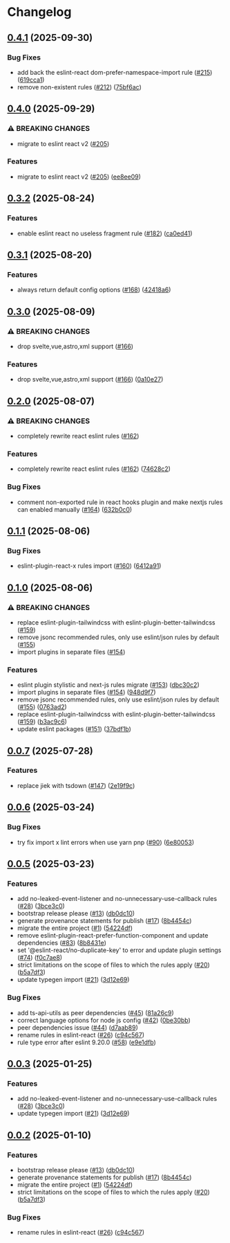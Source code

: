 # Changelog

## [0.4.1](https://github.com/BiscuitTin/eslint-config/compare/eslint-config-v0.4.0...eslint-config-v0.4.1) (2025-09-30)


### Bug Fixes

* add back the eslint-react dom-prefer-namespace-import rule ([#215](https://github.com/BiscuitTin/eslint-config/issues/215)) ([619cca1](https://github.com/BiscuitTin/eslint-config/commit/619cca18303f2537efb07bb72621c533e1e50768))
* remove non-existent rules ([#212](https://github.com/BiscuitTin/eslint-config/issues/212)) ([75bf6ac](https://github.com/BiscuitTin/eslint-config/commit/75bf6ac5aea41c865c67e58c4ac14c2ef8d21da3))

## [0.4.0](https://github.com/BiscuitTin/eslint-config/compare/eslint-config-v0.3.2...eslint-config-v0.4.0) (2025-09-29)


### ⚠ BREAKING CHANGES

* migrate to eslint react v2 ([#205](https://github.com/BiscuitTin/eslint-config/issues/205))

### Features

* migrate to eslint react v2 ([#205](https://github.com/BiscuitTin/eslint-config/issues/205)) ([ee8ee09](https://github.com/BiscuitTin/eslint-config/commit/ee8ee09f8afc7ddb1cbc990a5fd12359e46c5af5))

## [0.3.2](https://github.com/BiscuitTin/eslint-config/compare/eslint-config-v0.3.1...eslint-config-v0.3.2) (2025-08-24)


### Features

* enable eslint react no useless fragment rule ([#182](https://github.com/BiscuitTin/eslint-config/issues/182)) ([ca0ed41](https://github.com/BiscuitTin/eslint-config/commit/ca0ed41f821a0d49c26599028ea5603171a58f8b))

## [0.3.1](https://github.com/BiscuitTin/eslint-config/compare/eslint-config-v0.3.0...eslint-config-v0.3.1) (2025-08-20)


### Features

* always return default config options ([#168](https://github.com/BiscuitTin/eslint-config/issues/168)) ([42418a6](https://github.com/BiscuitTin/eslint-config/commit/42418a687b611b96e3859527ba8c516dd1774940))

## [0.3.0](https://github.com/BiscuitTin/eslint-config/compare/eslint-config-v0.2.0...eslint-config-v0.3.0) (2025-08-09)


### ⚠ BREAKING CHANGES

* drop svelte,vue,astro,xml support ([#166](https://github.com/BiscuitTin/eslint-config/issues/166))

### Features

* drop svelte,vue,astro,xml support ([#166](https://github.com/BiscuitTin/eslint-config/issues/166)) ([0a10e27](https://github.com/BiscuitTin/eslint-config/commit/0a10e27cef147338d9e870fb70df29faecdb904e))

## [0.2.0](https://github.com/BiscuitTin/eslint-config/compare/eslint-config-v0.1.1...eslint-config-v0.2.0) (2025-08-07)


### ⚠ BREAKING CHANGES

* completely rewrite react eslint rules ([#162](https://github.com/BiscuitTin/eslint-config/issues/162))

### Features

* completely rewrite react eslint rules ([#162](https://github.com/BiscuitTin/eslint-config/issues/162)) ([74628c2](https://github.com/BiscuitTin/eslint-config/commit/74628c26a360cf43320d457ae90829e1c2f49187))


### Bug Fixes

* comment non-exported rule in react hooks plugin and make nextjs rules can enabled manually ([#164](https://github.com/BiscuitTin/eslint-config/issues/164)) ([632b0c0](https://github.com/BiscuitTin/eslint-config/commit/632b0c06dd3ea0cd18f6aca29d442a281faed51e))

## [0.1.1](https://github.com/BiscuitTin/eslint-config/compare/eslint-config-v0.1.0...eslint-config-v0.1.1) (2025-08-06)


### Bug Fixes

* eslint-plugin-react-x rules import ([#160](https://github.com/BiscuitTin/eslint-config/issues/160)) ([6412a91](https://github.com/BiscuitTin/eslint-config/commit/6412a9195362704f441ea56a12d892f5284f69c7))

## [0.1.0](https://github.com/BiscuitTin/eslint-config/compare/eslint-config-v0.0.7...eslint-config-v0.1.0) (2025-08-06)


### ⚠ BREAKING CHANGES

* replace eslint-plugin-tailwindcss with eslint-plugin-better-tailwindcss ([#159](https://github.com/BiscuitTin/eslint-config/issues/159))
* remove jsonc recommended rules, only use eslint/json rules by default ([#155](https://github.com/BiscuitTin/eslint-config/issues/155))
* import plugins in separate files ([#154](https://github.com/BiscuitTin/eslint-config/issues/154))

### Features

* eslint plugin stylistic and next-js rules migrate ([#153](https://github.com/BiscuitTin/eslint-config/issues/153)) ([dbc30c2](https://github.com/BiscuitTin/eslint-config/commit/dbc30c2e041dcd48c3a294a3e24d811521cff397))
* import plugins in separate files ([#154](https://github.com/BiscuitTin/eslint-config/issues/154)) ([948d9f7](https://github.com/BiscuitTin/eslint-config/commit/948d9f7b661f8e679ad14ae28ce8b3f4427b3862))
* remove jsonc recommended rules, only use eslint/json rules by default ([#155](https://github.com/BiscuitTin/eslint-config/issues/155)) ([0763ad2](https://github.com/BiscuitTin/eslint-config/commit/0763ad212390da7aecb5238b3845badec0909f4b))
* replace eslint-plugin-tailwindcss with eslint-plugin-better-tailwindcss ([#159](https://github.com/BiscuitTin/eslint-config/issues/159)) ([b3ac9c6](https://github.com/BiscuitTin/eslint-config/commit/b3ac9c6b615b6bf1618bcd42a53f61f97efe316c))
* update eslint packages ([#151](https://github.com/BiscuitTin/eslint-config/issues/151)) ([37bdf1b](https://github.com/BiscuitTin/eslint-config/commit/37bdf1bda21e2b31906a579ff59d32bc947b9102))

## [0.0.7](https://github.com/BiscuitTin/eslint-config/compare/eslint-config-v0.0.6...eslint-config-v0.0.7) (2025-07-28)


### Features

* replace jiek with tsdown ([#147](https://github.com/BiscuitTin/eslint-config/issues/147)) ([2e19f9c](https://github.com/BiscuitTin/eslint-config/commit/2e19f9c5712c7c3ef19a9d319156c07ff6657050))

## [0.0.6](https://github.com/BiscuitTin/eslint-config/compare/eslint-config-v0.0.5...eslint-config-v0.0.6) (2025-03-24)


### Bug Fixes

* try fix import x lint errors when use yarn pnp ([#90](https://github.com/BiscuitTin/eslint-config/issues/90)) ([6e80053](https://github.com/BiscuitTin/eslint-config/commit/6e800539076a559d067dc48064f3d5ee8920b864))

## [0.0.5](https://github.com/BiscuitTin/eslint-config/compare/eslint-config-v0.0.4...eslint-config-v0.0.5) (2025-03-23)


### Features

* add no-leaked-event-listener and no-unnecessary-use-callback rules ([#28](https://github.com/BiscuitTin/eslint-config/issues/28)) ([3bce3c0](https://github.com/BiscuitTin/eslint-config/commit/3bce3c0871b6dc922d7a8e43390f6fb3004fbcf2))
* bootstrap release please ([#13](https://github.com/BiscuitTin/eslint-config/issues/13)) ([db0dc10](https://github.com/BiscuitTin/eslint-config/commit/db0dc109cf86e8215c1a39ee3a2ee493dceda3ea))
* generate provenance statements for publish ([#17](https://github.com/BiscuitTin/eslint-config/issues/17)) ([8b4454c](https://github.com/BiscuitTin/eslint-config/commit/8b4454c1e3cc453b080d1a855a384dc5557e3268))
* migrate the entire project ([#1](https://github.com/BiscuitTin/eslint-config/issues/1)) ([54224df](https://github.com/BiscuitTin/eslint-config/commit/54224dfc369f2ba76362bb93b46fb4962a923810))
* remove eslint-plugin-react-prefer-function-component and update dependencies ([#83](https://github.com/BiscuitTin/eslint-config/issues/83)) ([8b8431e](https://github.com/BiscuitTin/eslint-config/commit/8b8431eb4cfabec2067ec1f0eca6dad3e3e2a371))
* set '@eslint-react/no-duplicate-key' to error and update plugin settings ([#74](https://github.com/BiscuitTin/eslint-config/issues/74)) ([f0c7ae8](https://github.com/BiscuitTin/eslint-config/commit/f0c7ae8c2ee9bb117150a8f37cf2351f41f30f8c))
* strict limitations on the scope of files to which the rules apply ([#20](https://github.com/BiscuitTin/eslint-config/issues/20)) ([b5a7df3](https://github.com/BiscuitTin/eslint-config/commit/b5a7df3703221e63024b5bafda7a776f6d6977b2))
* update typegen import ([#21](https://github.com/BiscuitTin/eslint-config/issues/21)) ([3d12e69](https://github.com/BiscuitTin/eslint-config/commit/3d12e698b48eee1d490841b3c94505056d0b7d0c))


### Bug Fixes

* add ts-api-utils as peer dependencies ([#45](https://github.com/BiscuitTin/eslint-config/issues/45)) ([81a26c9](https://github.com/BiscuitTin/eslint-config/commit/81a26c9b515a29cc44231b429515fbea1ca22e6e))
* correct language options for node js config ([#42](https://github.com/BiscuitTin/eslint-config/issues/42)) ([0be30bb](https://github.com/BiscuitTin/eslint-config/commit/0be30bb62ce8d00fd5e894c903366b3413dcdfa6))
* peer dependencies issue ([#44](https://github.com/BiscuitTin/eslint-config/issues/44)) ([d7aab89](https://github.com/BiscuitTin/eslint-config/commit/d7aab89f97b04c3bc23edfc352880f4fc4639e4e))
* rename rules in eslint-react ([#26](https://github.com/BiscuitTin/eslint-config/issues/26)) ([c94c567](https://github.com/BiscuitTin/eslint-config/commit/c94c56733abe214524b04f51c10653cf0563c4a8))
* rule type error after eslint 9.20.0 ([#58](https://github.com/BiscuitTin/eslint-config/issues/58)) ([e9e1dfb](https://github.com/BiscuitTin/eslint-config/commit/e9e1dfb08e44240b4817cee98d29bea6957a4406))

## [0.0.3](https://github.com/BiscuitTin/eslint-config/compare/eslint-config-v0.0.2...eslint-config-v0.0.3) (2025-01-25)


### Features

* add no-leaked-event-listener and no-unnecessary-use-callback rules ([#28](https://github.com/BiscuitTin/eslint-config/issues/28)) ([3bce3c0](https://github.com/BiscuitTin/eslint-config/commit/3bce3c0871b6dc922d7a8e43390f6fb3004fbcf2))
* update typegen import ([#21](https://github.com/BiscuitTin/eslint-config/issues/21)) ([3d12e69](https://github.com/BiscuitTin/eslint-config/commit/3d12e698b48eee1d490841b3c94505056d0b7d0c))

## [0.0.2](https://github.com/BiscuitTin/eslint-config/compare/eslint-config-v0.0.1...eslint-config-v0.0.2) (2025-01-10)


### Features

* bootstrap release please ([#13](https://github.com/BiscuitTin/eslint-config/issues/13)) ([db0dc10](https://github.com/BiscuitTin/eslint-config/commit/db0dc109cf86e8215c1a39ee3a2ee493dceda3ea))
* generate provenance statements for publish ([#17](https://github.com/BiscuitTin/eslint-config/issues/17)) ([8b4454c](https://github.com/BiscuitTin/eslint-config/commit/8b4454c1e3cc453b080d1a855a384dc5557e3268))
* migrate the entire project ([#1](https://github.com/BiscuitTin/eslint-config/issues/1)) ([54224df](https://github.com/BiscuitTin/eslint-config/commit/54224dfc369f2ba76362bb93b46fb4962a923810))
* strict limitations on the scope of files to which the rules apply ([#20](https://github.com/BiscuitTin/eslint-config/issues/20)) ([b5a7df3](https://github.com/BiscuitTin/eslint-config/commit/b5a7df3703221e63024b5bafda7a776f6d6977b2))


### Bug Fixes

* rename rules in eslint-react ([#26](https://github.com/BiscuitTin/eslint-config/issues/26)) ([c94c567](https://github.com/BiscuitTin/eslint-config/commit/c94c56733abe214524b04f51c10653cf0563c4a8))
